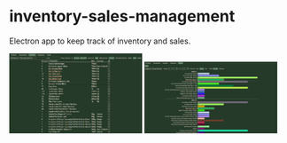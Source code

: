 # inventory-sales-management

Electron app to keep track of inventory and sales.

<img src="./pics/table.jpg" width="240" />

<img src="./pics/chart.jpg" width="240" />
